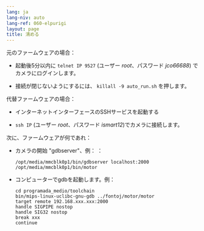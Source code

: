 ```yaml
---
lang: ja
lang-niv: auto
lang-ref: 060-elpurigi
layout: page
title: 清める
---
```


元のファームウェアの場合：

* 起動後5分以内に `telnet IP 9527` (ユーザー _root_、パスワード _jco66688_) でカメラにログインします。


* 接続が閉じないようにするには、 `killall -9 auto_run.sh` を押します。



代替ファームウェアの場合：

* インターネットインターフェースのSSHサービスを起動する


*  `ssh IP` (ユーザー _root_、パスワード _ismart12_)でカメラに接続します。



次に、ファームウェアが何であれ：

* カメラの開始 "gdbserver"、例： ：  


     `/opt/media/mmcblk0p1/bin/gdbserver localhost:2000 /opt/media/mmcblk0p1/bin/motor`
* コンピューターでgdbを起動します。例：

    ```
    cd programada_medio/toolchain
    bin/mips-linux-uclibc-gnu-gdb ../fontoj/motor/motor 
    target remote 192.168.xxx.xxx:2000
    handle SIGPIPE nostop
    handle SIG32 nostop
    break xxx
    continue 
    ```



